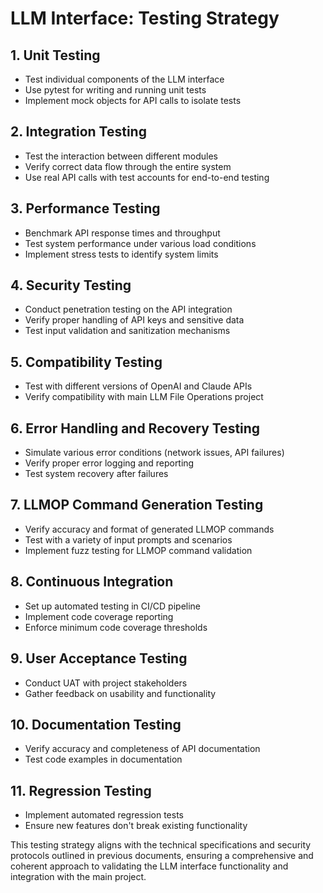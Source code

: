 # LLM Interface: Testing Strategy

## 1. Unit Testing
- Test individual components of the LLM interface
- Use pytest for writing and running unit tests
- Implement mock objects for API calls to isolate tests

## 2. Integration Testing
- Test the interaction between different modules
- Verify correct data flow through the entire system
- Use real API calls with test accounts for end-to-end testing

## 3. Performance Testing
- Benchmark API response times and throughput
- Test system performance under various load conditions
- Implement stress tests to identify system limits

## 4. Security Testing
- Conduct penetration testing on the API integration
- Verify proper handling of API keys and sensitive data
- Test input validation and sanitization mechanisms

## 5. Compatibility Testing
- Test with different versions of OpenAI and Claude APIs
- Verify compatibility with main LLM File Operations project

## 6. Error Handling and Recovery Testing
- Simulate various error conditions (network issues, API failures)
- Verify proper error logging and reporting
- Test system recovery after failures

## 7. LLMOP Command Generation Testing
- Verify accuracy and format of generated LLMOP commands
- Test with a variety of input prompts and scenarios
- Implement fuzz testing for LLMOP command validation

## 8. Continuous Integration
- Set up automated testing in CI/CD pipeline
- Implement code coverage reporting
- Enforce minimum code coverage thresholds

## 9. User Acceptance Testing
- Conduct UAT with project stakeholders
- Gather feedback on usability and functionality

## 10. Documentation Testing
- Verify accuracy and completeness of API documentation
- Test code examples in documentation

## 11. Regression Testing
- Implement automated regression tests
- Ensure new features don't break existing functionality

This testing strategy aligns with the technical specifications and security protocols outlined in previous documents, ensuring a comprehensive and coherent approach to validating the LLM interface functionality and integration with the main project.